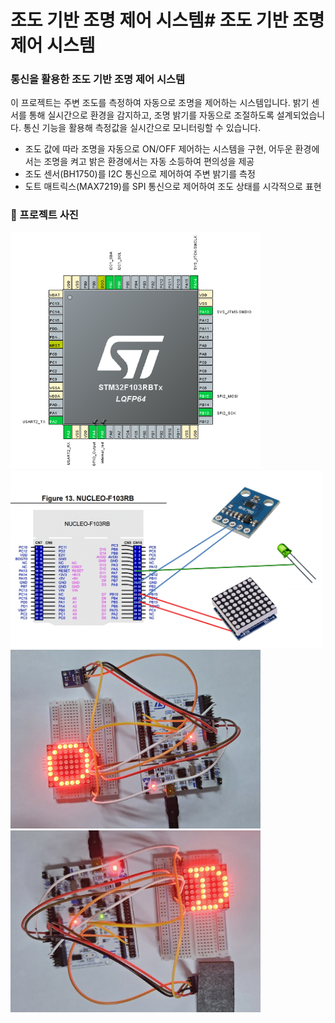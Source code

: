 # 조도 기반 조명 제어 시스템# 조도 기반 조명 제어 시스템

### **통신을 활용한 조도 기반 조명 제어 시스템**
이 프로젝트는 주변 조도를 측정하여 자동으로 조명을 제어하는 시스템입니다. 밝기 센서를 통해 실시간으로 환경을 감지하고, 조명 밝기를 자동으로 조절하도록 설계되었습니다. 통신 기능을 활용해 측정값을 실시간으로 모니터링할 수 있습니다.

- 조도 값에 따라 조명을 자동으로 ON/OFF 제어하는 시스템을 구현, 어두운 환경에서는 조명을 켜고 밝은 환경에서는 자동 소등하여 편의성을 제공
- 조도 센서(BH1750)를 I2C 통신으로 제어하여 주변 밝기를 측정
- 도트 매트릭스(MAX7219)를 SPI 통신으로 제어하여 조도 상태를 시각적으로 표현


### 📸 프로젝트 사진

<a href="images/stm32cube.png">
  <img src="images/stm32cube.png" alt="STM32 핀 활성화" width="400">
</a>

<!-- 1. 프로젝트 회로 구조 -->
<img src="images/회로구조.png" alt="프로젝트의 회로 구조" width="500">

<!-- 2. 밝은 곳에서의 조명 제어 -->
<img src="images/sun.jpg" alt="밝은 곳에서의 조명 제어" width="400">

<!-- 3. 어두운 곳에서의 조명 제어 -->
<img src="images/moon.jpg" alt="어두운 곳에서의 조명 제어" width="400">


